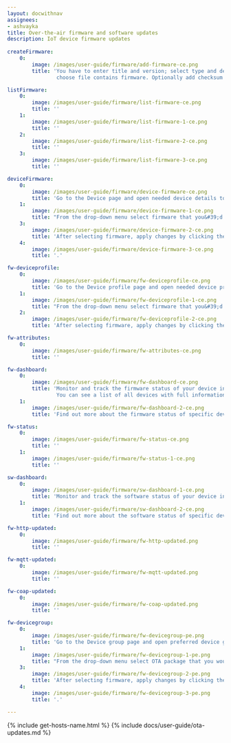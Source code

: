 ```yaml
---
layout: docwithnav
assignees:
- ashvayka
title: Over-the-air firmware and software updates
description: IoT device firmware updates
 
createFirmware:
    0:
        image: /images/user-guide/firmware/add-firmware-ce.png  
        title: 'You have to enter title and version; select type and device profile (this field we define what type of device this firmware will be available; 
                choose file contains firmware. Optionally add checksum algorithm and checksum.'

listFirmware:
    0:
        image: /images/user-guide/firmware/list-firmware-ce.png
        title: ''
    1:
        image: /images/user-guide/firmware/list-firmware-1-ce.png
        title: ''
    2:
        image: /images/user-guide/firmware/list-firmware-2-ce.png
        title: ''
    3:
        image: /images/user-guide/firmware/list-firmware-3-ce.png
        title: ''

deviceFirmware:
    0:
        image: /images/user-guide/firmware/device-firmware-ce.png
        title: 'Go to the Device page and open needed device details to edit its information.'
    1:
        image: /images/user-guide/firmware/device-firmware-1-ce.png
        title: "From the drop-down menu select firmware that you&#39;d like to assign to this device."
    3:
        image: /images/user-guide/firmware/device-firmware-2-ce.png
        title: 'After selecting firmware, apply changes by clicking the orange check mark in the right corner of the page.'
    4:
        image: /images/user-guide/firmware/device-firmware-3-ce.png
        title: '.'

fw-deviceprofile:
    0:
        image: /images/user-guide/firmware/fw-deviceprofile-ce.png
        title: 'Go to the Device profile page and open needed device profile details to edit its information.'
    1:
        image: /images/user-guide/firmware/fw-deviceprofile-1-ce.png
        title: "From the drop-down menu select firmware that you&#39;d like to assign to this device profile."
    2:
        image: /images/user-guide/firmware/fw-deviceprofile-2-ce.png
        title: 'After selecting firmware, apply changes by clicking the orange check mark in the right corner of the page.'

fw-attributes:
    0:
        image: /images/user-guide/firmware/fw-attributes-ce.png
        title: ''

fw-dashboard:
    0:
        image: /images/user-guide/firmware/fw-dashboard-ce.png
        title: 'Monitor and track the firmware status of your device in the Firmware dashboard. 
                You can see a list of all devices with full information about their firmware. Use the tabs on the right side of the page to see more detailed status information.'
    1:
        image: /images/user-guide/firmware/fw-dashboard-2-ce.png
        title: 'Find out more about the firmware status of specific devices by clicking the buttons next to the device names.'

fw-status:
    0:
        image: /images/user-guide/firmware/fw-status-ce.png
        title: ''
    1:
        image: /images/user-guide/firmware/fw-status-1-ce.png
        title: ''

sw-dashboard:
    0:
        image: /images/user-guide/firmware/sw-dashboard-1-ce.png
        title: 'Monitor and track the software status of your device in the Software dashboard.'
    1:
        image: /images/user-guide/firmware/sw-dashboard-2-ce.png
        title: 'Find out more about the software status of specific devices by clicking the buttons next to the device names.'

fw-http-updated:
    0:
        image: /images/user-guide/firmware/fw-http-updated.png
        title: ''

fw-mqtt-updated:
    0:
        image: /images/user-guide/firmware/fw-mqtt-updated.png
        title: ''

fw-coap-updated:
    0:
        image: /images/user-guide/firmware/fw-coap-updated.png
        title: ''

fw-devicegroup:
    0:
        image: /images/user-guide/firmware/fw-devicegroup-pe.png
        title: 'Go to the Device group page and open preferred device group details to edit its information.'
    1:
        image: /images/user-guide/firmware/fw-devicegroup-1-pe.png
        title: "From the drop-down menu select OTA package that you would like to assign to this device."
    3:
        image: /images/user-guide/firmware/fw-devicegroup-2-pe.png
        title: 'After selecting firmware, apply changes by clicking the orange check mark in the right corner of the page.'
    4:
        image: /images/user-guide/firmware/fw-devicegroup-3-pe.png
        title: '.'

---
```


{% include get-hosts-name.html %}
{% include docs/user-guide/ota-updates.md %}
